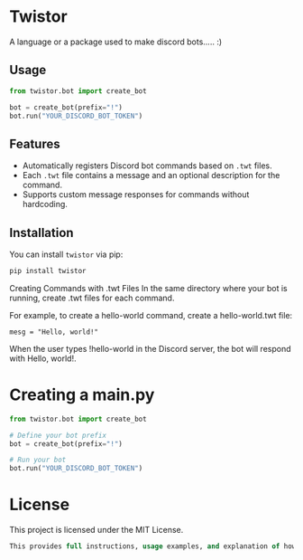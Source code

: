 # Twistor
A language or a package used to make discord bots..... :)

## Usage

```python
from twistor.bot import create_bot

bot = create_bot(prefix="!")
bot.run("YOUR_DISCORD_BOT_TOKEN")
```
## Features

- Automatically registers Discord bot commands based on `.twt` files.
- Each `.twt` file contains a message and an optional description for the command.
- Supports custom message responses for commands without hardcoding.

## Installation

You can install `twistor` via pip:

```bash
pip install twistor
```
Creating Commands with .twt Files
In the same directory where your bot is running, create .twt files for each command.

For example, to create a hello-world command, create a hello-world.twt file:


```
mesg = "Hello, world!"
```
When the user types !hello-world in the Discord server, the bot will respond with Hello, world!.

# Creating a main.py

```python
from twistor.bot import create_bot

# Define your bot prefix
bot = create_bot(prefix="!")

# Run your bot
bot.run("YOUR_DISCORD_BOT_TOKEN")
```
# License
This project is licensed under the MIT License.

```sql 
This provides full instructions, usage examples, and explanation of how to set up commands using `.twt` files. Let me know if any changes are needed!
```